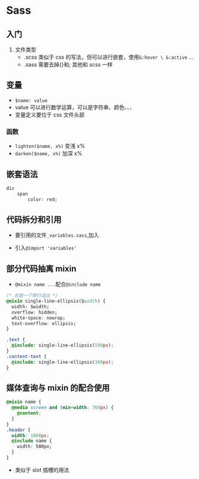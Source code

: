# Sass

## 入门

1. 文件类型
   - .scss 类似于 css 的写法，但可以进行嵌套，使用`&:hover \ &:active` ...
   - .sass 需要去掉{}和; 其他和 scss 一样

## 变量

- `$name: value`
- value 可以进行数学运算，可以是字符串、颜色、、、
- 变量定义要位于 css 文件头部

### 函数

- `lighten($name, x%)` 变浅 x%
- `darken($name, x%)` 加深 x%

## 嵌套语法

```css
div
    span
        color: red;
```

## 代码拆分和引用

- 要引用的文件`_variables.sass`,加入

- 引入`@import 'variables'`

## 部分代码抽离 mixin

- `@mixin name ...`配合`@include name`

```css
/* 封装一个单行溢出 */
@mixin single-line-ellipsis($width) {
  width: $width;
  overflow: hidden;
  white-space: nowrap;
  text-overflow: ellipsis;
}

.text {
  @include: single-line-ellipsis(500px);
}
.content-text {
  @include: single-line-ellipsis(300px);
}
```

## 媒体查询与 mixin 的配合使用

```css
@mixin name {
  @media screen and (min-width: 768px) {
    @content;
  }
}
.header {
  width: 1000px;
  @include name {
    width: 500px;
  }
}
```

- 类似于 slot 插槽的用法
